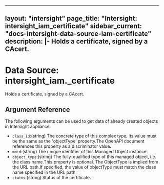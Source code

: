 
---
layout: "intersight"
page_title: "Intersight: intersight_iam_certificate"
sidebar_current: "docs-intersight-data-source-iam-certificate"
description: |-
Holds a certificate, signed by a CAcert.
---

# Data Source: intersight_iam._certificate
Holds a certificate, signed by a CAcert.
## Argument Reference
The following arguments can be used to get data of already created objects in Intersight appliance:
* `class_id`:(string) The concrete type of this complex type. Its value must be the same as the 'objectType' property.The OpenAPI document references this property as a discriminator value. 
* `moid`:(string) The unique identifier of this Managed Object instance. 
* `object_type`:(string) The fully-qualified type of this managed object, i.e. the class name.This property is optional. The ObjectType is implied from the URL path.If specified, the value of objectType must match the class name specified in the URL path. 
* `status`:(string) Status of the certificate. 
